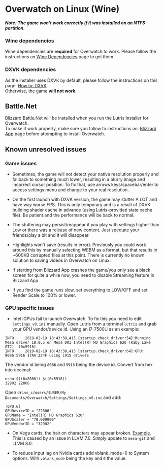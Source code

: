 # Overwatch on Linux (Wine)

**_Note: The game won't work correctly if it was installed on an NTFS partition._**

### Wine dependencies
Wine dependencies are **required** for Overwatch to work. Please follow the instructions on [Wine Dependencies](https://github.com/lutris/docs/blob/master/WineDependencies.md) page to get them.

### DXVK dependencies
As the installer uses DXVK by default, please follow the instructions on this page: [How to: DXVK](https://github.com/lutris/docs/blob/master/HowToDXVK.md).<br>
Otherwise, the game **will not work**.

## Battle.Net
Blizzard Battle.Net will be installed when you run the Lutris Installer for Overwatch.<br> To make it work properly, make sure you follow to instructions on: [Blizzard App](https://github.com/lutris/docs/blob/master/Battle.Net.md) page before attempting to install Overwatch.

## Known unresolved issues

### Game issues

- Sometimes, the game will not detect your native resolution properly and fallback to something much lower, resulting in a blurry image and incorrect cursor position. To fix that, use arrows keys/spacebar/enter to access settings menu and change to your real resolution.

- On the first launch with DXVK version, the game may stutter A LOT and have way worse FPS. This is only temporary and is a result of DXVK building shader cache in advance (using Lutris-provided state cache file). Be patient and the performance will be back to normal.

- The stuttering may persist/reappear if you play with settings higher than Low or there was a release of new content. Just spectate your friends/play a bit and it will disappear.

- Highlights won't save (results in error). Previously you could work around this by manually selecting WEBM as a format, but that results in ~600KB corrupted files at this point. There is currently no known solution to saving videos in Overwatch on Linux.

- If starting from Blizzard App crashes the game/you only see a black screen for quite a while now, you need to disable Streaming feature in Blizzard App

- If you find the game runs slow, set everything to LOW/OFF and set Render Scale to 100% or lower.


### GPU specific issues

- Intel iGPUs fail to launch Overwatch. To fix this you need to edit `Settings_v0.ini` manually. Open Lutris from a terminal `lutris` and grab your GPU vendor/device id. Using an i7-7500U as an example:

```
INFO     2019-02-19 18:43:38,415 [startup.check_driver:54]:Running Mesa driver 18.0.5 on Mesa DRI Intel(R) HD Graphics 620 (Kaby Lake GT2)  (0x5916)
INFO     2019-02-19 18:43:38,415 [startup.check_driver:64]:GPU: 8086:5916 17AA:224F using i915 drivers
```

The vendor id being `8086` and `5916` being the device id. Convert from hex into decimal:

```
echo $((0x8086)) $((0x5916))
32902 22806
```

Open `drive_c/users/$USER/My Documents/Overwatch/Settings/Settings_v0.ini` and add:

```
[GPU.6]
GPUDeviceID = "22806"
GPUName = "Intel(R) HD Graphics 620"
GPUScaler = "70.000000"
GPUVendorID = "32902"
```

- On Vega cards, the hair on characters may appear broken. [Example](https://i.imgur.com/RmWCuCs.jpg). This is caused by an issue in LLVM 7.0. Simply update to `mesa-git` and LLVM 8.0.

- To reduce input lag on Nvidia cards add vblank_mode=0 to System options. With `vblank_mode` being the key and `0` the value.
